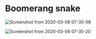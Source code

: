 # Boomerang snake

![Screenshot from 2020-03-06 07-35-08](https://user-images.githubusercontent.com/34574033/76032342-0654e880-5f7d-11ea-9068-f8532b44a50f.png)

![Screenshot from 2020-03-06 07-35-20](https://user-images.githubusercontent.com/34574033/76032352-0fde5080-5f7d-11ea-8073-08bdfe5a8a59.png)
